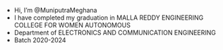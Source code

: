 -  Hi, I’m @MuniputraMeghana
-  I have completed my graduation in MALLA REDDY ENGINEERING COLLEGE FOR WOMEN AUTONOMOUS
-  Department of ELECTRONICS AND COMMUNICATION ENGINEERING
-  Batch 2020-2024
  

<!---
MeghanaMuniputra/MeghanaMuniputra is a ✨ special ✨ repository because its `README.md` (this file) appears on your GitHub profile.
You can click the Preview link to take a look at your changes.
--->
